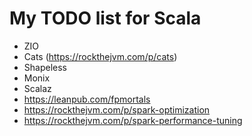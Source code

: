 # My TODO list for Scala

* ZIO
* Cats (https://rockthejvm.com/p/cats)
* Shapeless
* Monix
* Scalaz
* https://leanpub.com/fpmortals
* https://rockthejvm.com/p/spark-optimization
* https://rockthejvm.com/p/spark-performance-tuning



